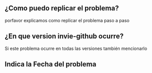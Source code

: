 
## ¿Como puedo replicar el problema?

porfavor explicamos como replicar el problema paso a paso

## ¿En que version invie-github ocurre?

Si este problema ocurre en todas las versiones también mencionarlo

## Indica la Fecha del problema
